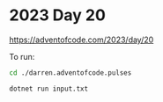 # 2023 Day 20

https://adventofcode.com/2023/day/20

To run:

```sh
cd ./darren.adventofcode.pulses

dotnet run input.txt
```
